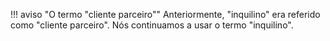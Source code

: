 !!! aviso "O termo "cliente parceiro""
    Anteriormente, "inquilino" era referido como "cliente parceiro". Nós continuamos a usar o termo "inquilino".